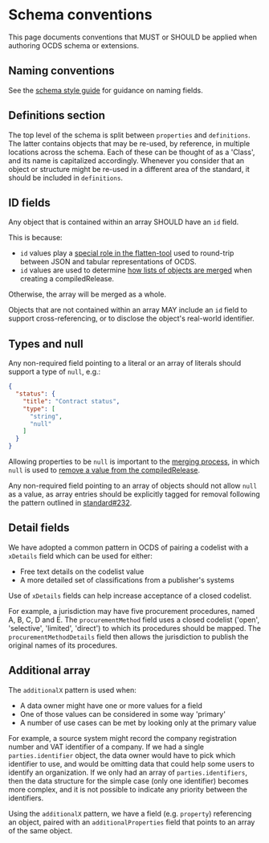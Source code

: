 # Schema conventions

This page documents conventions that MUST or SHOULD be applied when authoring OCDS schema or extensions.

## Naming conventions

See the [schema style guide](../../meta/style_guide) for guidance on naming fields.

## Definitions section

The top level of the schema is split between `properties` and `definitions`. The latter contains objects that may be re-used, by reference, in multiple locations across the schema. Each of these can be thought of as a 'Class', and its name is capitalized accordingly. Whenever you consider that an object or structure might be re-used in a different area of the standard, it should be included in `definitions`.

## ID fields

Any object that is contained within an array SHOULD have an `id` field.

This is because:

* `id` values play a [special role in the flatten-tool](http://flatten-tool.readthedocs.io/en/latest/unflatten/#relationships-using-identifiers) used to round-trip between JSON and tabular representations of OCDS.
* `id` values are used to determine [how lists of objects are merged](https://standard.open-contracting.org/latest/en/schema/merging/#identifier-merge) when creating a compiledRelease.

Otherwise, the array will be merged as a whole.

Objects that are not contained within an array MAY include an `id` field to support cross-referencing, or to disclose the object's real-world identifier.

## Types and null

Any non-required field pointing to a literal or an array of literals should support a type of `null`, e.g.:

```json
{ 
  "status": {
    "title": "Contract status",
    "type": [
      "string",
      "null"
    ]
  }
}
```

Allowing properties to be `null` is important to the [merging process](https://standard.open-contracting.org/latest/en/schema/merging/), in which `null` is used to [remove a value from the compiledRelease](https://standard.open-contracting.org/latest/en/schema/reference/#emptying-fields-and-values).

Any non-required field pointing to an array of objects should not allow `null` as a value, as array entries should be explicitly tagged for removal following the pattern outlined in [standard#232](https://github.com/open-contracting/standard/issues/232).

## Detail fields

We have adopted a common pattern in OCDS of pairing a codelist with a `xDetails` field which can be used for either:

* Free text details on the codelist value
* A more detailed set of classifications from a publisher's systems

Use of `xDetails` fields can help increase acceptance of a closed codelist.

For example, a jurisdiction may have five procurement procedures, named A, B, C, D and E. The `procurementMethod` field uses a closed codelist ('open', 'selective', 'limited', 'direct') to which its procedures should be mapped. The `procurementMethodDetails` field then allows the jurisdiction to publish the original names of its procedures.

## Additional array

The `additionalX` pattern is used when:

* A data owner might have one or more values for a field
* One of those values can be considered in some way 'primary'
* A number of use cases can be met by looking only at the primary value

For example, a source system might record the company registration number and VAT identifier of a company. If we had a single `parties.identifier` object, the data owner would have to pick which identifier to use, and would be omitting data that could help some users to identify an organization. If we only had an array of `parties.identifiers`, then the data structure for the simple case (only one identifier) becomes more complex, and it is not possible to indicate any priority between the identifiers. 

Using the `additionalX` pattern, we have a field (e.g. `property`) referencing an object, paired with an `additionalProperties` field that points to an array of the same object. 
